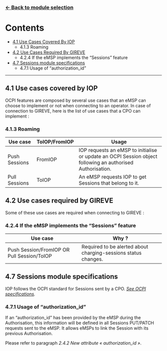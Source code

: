 ### [<- Back to module selection](emsp_edits.md)

# Contents 

* [4.1 Use Cases Covered By IOP](#41-use-cases-covered-by-iop)
  - 4.1.3 Roaming
* [4.2 Use Cases Required By GIREVE](#42-use-cases-required-by-gireve)
  - 4.2.4 If the eMSP implements the “Sessions” feature
* [4.7 Sessions module specifications](#47-sessions-module-specifications)
  - 4.7.1 Usage of “authorization_id”

***


## 4.1 Use cases covered by IOP 

OCPI features are composed by several use cases that an eMSP can choose to implement or not when connecting to an operator. In case of connection to GIREVE, here is the list of use cases that a CPO can implement :

### 4.1.3 Roaming

| Use case | ToIOP/FromIOP | Usage |
| ----------- | ----------- | ----------- |
| Push Sessions | FromIOP | IOP requests an eMSP to initialise or update an OCPI Session object following an authorised Authorisation. |
| Pull Sessions | ToIOP | An eMSP requests IOP to get Sessions that belong to it. |


## 4.2 Use cases required by GIREVE

Some of these use cases are required when connecting to GIREVE :

### 4.2.4 If the eMSP implements the “Sessions” feature

| Use case |  Why ? | 
| ----------- | ----------- |
| Push Session/FromIOP OR Pull Session/ToIOP | Required to be alerted about charging-sessions status changes. | 

## 4.7 Sessions module specifications

IOP follows the OCPI standard for Sessions sent by a CPO. [*See OCPI specifications*](https://github.com/ocpi/ocpi/blob/release-2.1.1-bugfixes/mod_sessions.md)*.*

### 4.7.1 Usage of “authorization_id”

If an “authorization_id” has been provided by the eMSP during the Authorisation, this information will be defined in all Sessions PUT/PATCH requests sent to the eMSP. It allows eMSPs to link the Session with its previous Authorisation.

Please refer to paragraph *2.4.2 New attribute « authorization_id »*.
